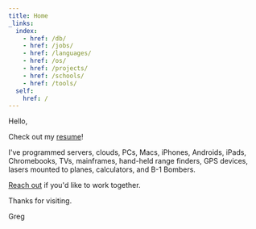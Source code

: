 ```yaml
---
title: Home
_links:
  index:
    - href: /db/
    - href: /jobs/
    - href: /languages/
    - href: /os/
    - href: /projects/
    - href: /schools/
    - href: /tools/
  self:
    href: /
---
```


<section markdown="1">

Hello,

Check out my [resume](/resume/)!

I've programmed servers, clouds, PCs, Macs, iPhones, Androids, iPads, Chromebooks, TVs, mainframes, hand-held range finders, GPS devices, lasers mounted to planes, calculators, and B-1 Bombers.

[Reach out](mailto:me@gregoryjscott.com) if you'd like to work together.

Thanks for visiting.

Greg

</section>
